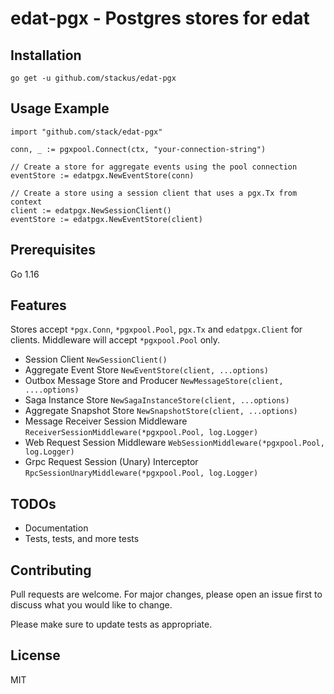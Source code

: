 # edat-pgx - Postgres stores for edat

## Installation

    go get -u github.com/stackus/edat-pgx

## Usage Example

    import "github.com/stack/edat-pgx"

    conn, _ := pgxpool.Connect(ctx, "your-connection-string")

    // Create a store for aggregate events using the pool connection
    eventStore := edatpgx.NewEventStore(conn)

    // Create a store using a session client that uses a pgx.Tx from context
    client := edatpgx.NewSessionClient()
    eventStore := edatpgx.NewEventStore(client)


## Prerequisites

Go 1.16

## Features

Stores accept `*pgx.Conn`, `*pgxpool.Pool`, `pgx.Tx` and `edatpgx.Client` for clients. Middleware will accept `*pgxpool.Pool` only.

- Session Client `NewSessionClient()`
- Aggregate Event Store `NewEventStore(client, ...options)`
- Outbox Message Store and Producer `NewMessageStore(client, ....options)`
- Saga Instance Store `NewSagaInstanceStore(client, ...options)`
- Aggregate Snapshot Store `NewSnapshotStore(client, ...options)`
- Message Receiver Session Middleware `ReceiverSessionMiddleware(*pgxpool.Pool, log.Logger)`
- Web Request Session Middleware `WebSessionMiddleware(*pgxpool.Pool, log.Logger)`
- Grpc Request Session (Unary) Interceptor `RpcSessionUnaryMiddleware(*pgxpool.Pool, log.Logger)`

## TODOs

- Documentation
- Tests, tests, and more tests

## Contributing
Pull requests are welcome. For major changes, please open an issue first to discuss what you would like to change.

Please make sure to update tests as appropriate.

## License

MIT
